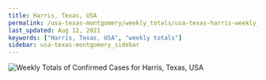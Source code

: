 ```yaml
---
title: Harris, Texas, USA
permalink: /usa-texas-montgomery/weekly_totals/usa-texas-harris-weekly_totals.html
last_updated: Aug 12, 2021
keywords: ["Harris, Texas, USA", "weekly totals"]
sidebar: usa-texas-montgomery_sidebar
---
```


![Weekly Totals of Confirmed Cases for Harris, Texas, USA](/covid_tracker/images/graphs/usa-texas-harris-weekly_totals_graph.png)
